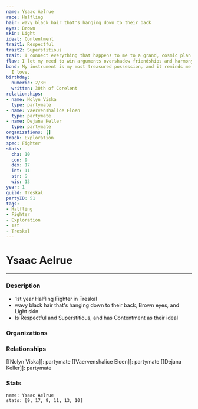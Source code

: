 ```yaml
---
name: Ysaac Aelrue
race: Halfling
hair: wavy black hair that's hanging down to their back
eyes: Brown
skin: Light
ideal: Contentment
trait1: Respectful
trait2: Superstitious
trait: I connect everything that happens to me to a grand, cosmic plan.
flaw: I let my need to win arguments overshadow friendships and harmony.
bond: My instrument is my most treasured possession, and it reminds me of someone
  I love.
birthday:
  numeric: 2/30
  written: 30th of Corelent
relationships:
- name: Nolyn Viska
  type: partymate
- name: Vaervenshalice Eloen
  type: partymate
- name: Dejana Keller
  type: partymate
organizations: []
track: Exploration
spec: Fighter
stats:
  cha: 10
  con: 9
  dex: 17
  int: 11
  str: 9
  wis: 13
year: 1
guild: Treskal
partyID: 51
tags:
- Halfling
- Fighter
- Exploration
- 1st
- Treskal
---
```

# Ysaac Aelrue
---
### Description
- 1st year Halfling Fighter in Treskal
- wavy black hair that's hanging down to their back, Brown eyes, and Light skin
- Is Respectful and Superstitious, and has Contentment as their ideal

### Organizations
### Relationships
[[Nolyn Viska]]: partymate
[[Vaervenshalice Eloen]]: partymate
[[Dejana Keller]]: partymate
### Stats
```statblock
name: Ysaac Aelrue
stats: [9, 17, 9, 11, 13, 10]
```